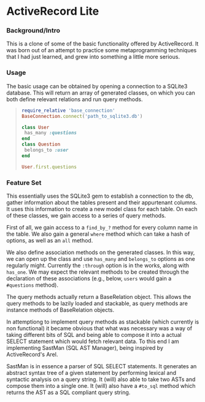 # ActiveRecord Lite

### Background/Intro

This is a clone of some of the basic functionality offered by ActiveRecord. It was born out of an attempt to practice some metaprogramming techniques that I had just learned, and grew into something a little more serious.

### Usage

The basic usage can be obtained by opening a connection to a SQLite3 database. This will return an array of generated classes, on which you can both define relevant relations and run query methods. 
  
>```ruby
>require_relative 'base_connection'
>BaseConnection.connect('path_to_sqlite3.db')
>
>class User
>  has_many :questions
>end
>class Question
>  belongs_to :user
>end
>
>User.first.questions
>```

### Feature Set

This essentially uses the SQLite3 gem to establish a connection to the db, gather information about the tables present and their appurtenant columns. It uses this information to create a new model class for each table. On each of these classes, we gain access to a series of query methods. 

First of all, we gain access to a `find_by_?` method for every column name in the table. We also gain a general `where` method which can take a hash of options, as well as an `all` method.

We also define association methods on the generated classes. In this way, we can open up the class and use `has_many` and `belongs_to` options as one regularly might. Currently the `:through` option is in the works, along with `has_one`. We may expect the relevant methods to be created through the declaration of these associations (e.g., below, `users` would gain a `#questions` method).

The query methods actually return a BaseRelation object. This allows the query methods to be lazily loaded and stackable, as query methods are instance methods of BaseRelation objects. 

In attemptiong to implement query methods as stackable (which currently is non functional) it became obvious that what was necessary was a way of taking different bits of SQL and being able to compose it into a actual SELECT statement which would fetch relevant data. To this end I am implementing SastMan (SQL AST Manager), being inspired by ActiveRecord's Arel.

SastMan is in essence a parser of SQL SELECT statements. It generates an abstract syntax tree of a given statement by performing lexical and syntactic analysis on a query string. It (will) also able to take two ASTs and compose them into a single one. It (will) also have a `#to_sql` method which returns the AST as a SQL compliant query string.

